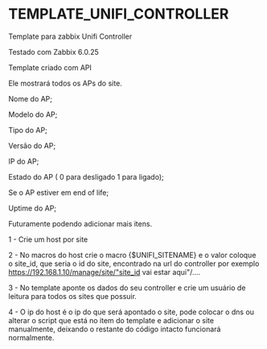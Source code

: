 # TEMPLATE_UNIFI_CONTROLLER
Template para zabbix Unifi Controller

Testado com Zabbix 6.0.25

Template criado com API

Ele mostrará todos os APs do site.

Nome do AP;

Modelo do AP;

Tipo do AP;

Versão do AP;

IP do AP;

Estado do AP ( 0 para desligado 1 para ligado);

Se o AP estiver em end of life;

Uptime do AP;


Futuramente podendo adicionar mais itens.

1 - Crie um host por site

2 - No macros do host crie o macro {$UNIFI_SITENAME} e o valor coloque o site_id, que seria o id do site, encontrado na url do controller por exemplo https://192.168.1.10/manage/site/"site_id vai estar aqui"/....

3 - No template aponte os dados do seu controller e crie um usuário de leitura para todos os sites que possuir.

4 - O ip do host é o ip do que será apontado o site, pode colocar o dns ou alterar o script que está no item do template e adicionar o site manualmente, deixando o restante do código intacto funcionará normalmente.

